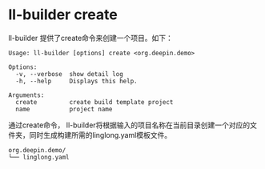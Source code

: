 # ll-builder create
ll-builder 提供了create命令来创建一个项目。如下：

```plain
Usage: ll-builder [options] create <org.deepin.demo>

Options:
  -v, --verbose  show detail log
  -h, --help     Displays this help.

Arguments:
  create         create build template project
  name           project name
```

通过create命令， ll-builder将根据输入的项目名称在当前目录创建一个对应的文件夹，同时生成构建所需的linglong.yaml模板文件。

```plain
org.deepin.demo/
└── linglong.yaml
```


